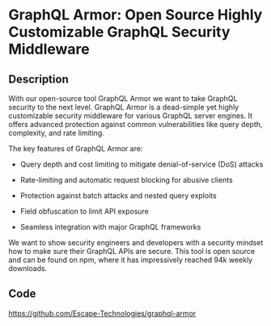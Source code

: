 # GraphQL Armor: Open Source Highly Customizable GraphQL Security Middleware

## Description
With our open-source tool GraphQL Armor we want to take GraphQL security to the next level. GraphQL Armor is a dead-simple yet highly customizable security middleware for various GraphQL server engines. It offers advanced protection against common vulnerabilities like query depth, complexity, and rate limiting.

The key features of GraphQL Armor are:

- Query depth and cost limiting to mitigate denial-of-service (DoS) attacks

- Rate-limiting and automatic request blocking for abusive clients

- Protection against batch attacks and nested query exploits

- Field obfuscation to limit API exposure

- Seamless integration with major GraphQL frameworks

We want to show security engineers and developers with a security mindset how to make sure their GraphQL APIs are secure. This tool is open source and can be found on npm, where it has impressively reached 94k weekly downloads.

## Code
https://github.com/Escape-Technologies/graphql-armor
